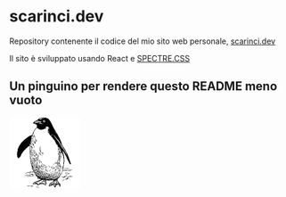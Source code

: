 # scarinci.dev

Repository contenente il codice del mio sito web personale, [scarinci.dev](https://scarinci.dev)

Il sito è sviluppato usando React e [SPECTRE.CSS](https://picturepan2.github.io/spectre/)

## Un pinguino per rendere questo README meno vuoto

![Pinguino](/public/pinguino.png)
